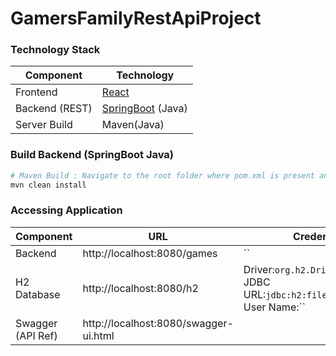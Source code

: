 # GamersFamilyRestApiProject


### Technology Stack
| Component      | Technology                                                  |
|----------------|-------------------------------------------------------------|
| Frontend       | [React](https://reactjs.org/)                               |                    
| Backend (REST) | [SpringBoot](https://projects.spring.io/spring-boot) (Java) |
| Server Build   | Maven(Java)                                                 |

### Build Backend (SpringBoot Java)
```bash
# Maven Build : Navigate to the root folder where pom.xml is present and run:
mvn clean install
```

### Accessing Application
 | Component         | URL                                   | Credentials                                                                           |
|-------------------|---------------------------------------|---------------------------------------------------------------------------------------|
 | Backend           | http://localhost:8080/games           | ``                                                                                    |
 | H2 Database       | http://localhost:8080/h2              | Driver:`org.h2.Driver` <br/> JDBC URL:`jdbc:h2:file:./data/fileDb` <br/> User Name:`` |
| Swagger (API Ref) | http://localhost:8080/swagger-ui.html | 
